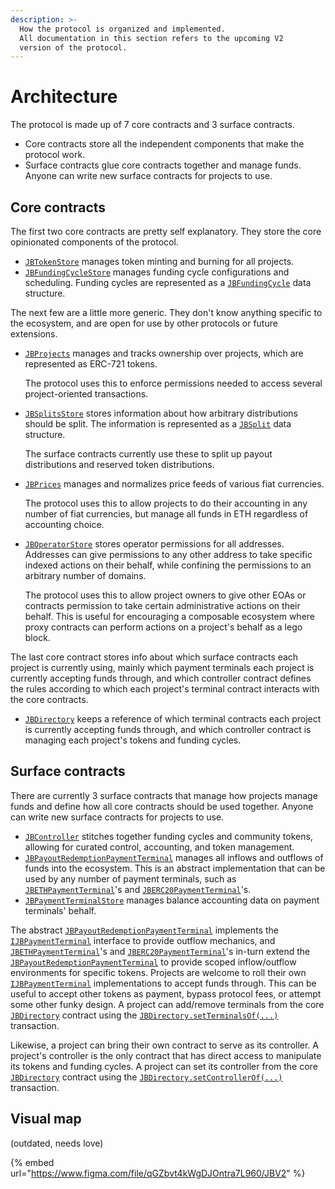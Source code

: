 ```yaml
---
description: >-
  How the protocol is organized and implemented. 
  All documentation in this section refers to the upcoming V2
  version of the protocol.
---
```


# Architecture

The protocol is made up of 7 core contracts and 3 surface contracts.

* Core contracts store all the independent components that make the protocol work.
* Surface contracts glue core contracts together and manage funds. Anyone can write new surface contracts for projects to use.

## Core contracts

The first two core contracts are pretty self explanatory. They store the core opinionated components of the protocol.

* [`JBTokenStore`](../api/contracts/jbtokenstore/) manages token minting and burning for all projects.
* [`JBFundingCycleStore`](../api/contracts/jbfundingcyclestore/) manages funding cycle configurations and scheduling. Funding cycles are represented as a [`JBFundingCycle`](../api/data-structures/jbfundingcycle.md) data structure.

The next few are a little more generic. They don't know anything specific to the ecosystem, and are open for use by other protocols or future extensions.

*   [`JBProjects`](../api/contracts/jbprojects/) manages and tracks ownership over projects, which are represented as ERC-721 tokens.

    The protocol uses this to enforce permissions needed to access several project-oriented transactions.
*   [`JBSplitsStore`](../api/contracts/jbsplitsstore/) stores information about how arbitrary distributions should be split. The information is represented as a [`JBSplit`](../api/data-structures/jbsplit.md) data structure.

    The surface contracts currently use these to split up payout distributions and reserved token distributions.
*   [`JBPrices`](../api/contracts/jbprices/) manages and normalizes price feeds of various fiat currencies.

    The protocol uses this to allow projects to do their accounting in any number of fiat currencies, but manage all funds in ETH regardless of accounting choice.
*   [`JBOperatorStore`](../api/contracts/jboperatorstore/) stores operator permissions for all addresses. Addresses can give permissions to any other address to take specific indexed actions on their behalf, while confining the permissions to an arbitrary number of domains.

    The protocol uses this to allow project owners to give other EOAs or contracts permission to take certain administrative actions on their behalf. This is useful for encouraging a composable ecosystem where proxy contracts can perform actions on a project's behalf as a lego block.

The last core contract stores info about which surface contracts each project is currently using, mainly which payment terminals each project is currently accepting funds through, and which controller contract defines the rules according to which each project's terminal contract interacts with the core contracts.

* [`JBDirectory`](../api/contracts/jbdirectory/) keeps a reference of which terminal contracts each project is currently accepting funds through, and which controller contract is managing each project's tokens and funding cycles.

## Surface contracts

There are currently 3 surface contracts that manage how projects manage funds and define how all core contracts should be used together. Anyone can write new surface contracts for projects to use.

* [`JBController`](../api/contracts/or-controllers/jbcontroller/) stitches together funding cycles and community tokens, allowing for curated control, accounting, and token management.
* [`JBPayoutRedemptionPaymentTerminal`](../api/contracts/or-abstract/jbpayoutredemptionpaymentterminal/) manages all inflows and outflows of funds into the ecosystem. This is an abstract implementation that can be used by any number of payment terminals, such as [`JBETHPaymentTerminal`](../../api/contracts/or-payment-terminals/jbethpaymentterminal/)'s and [`JBERC20PaymentTerminal`](../../api/contracts/or-payment-terminals/jberc20paymentterminal/)'s.
* [`JBPaymentTerminalStore`](../api/contracts/jbpaymentterminalstore/) manages balance accounting data on payment terminals' behalf.

The abstract [`JBPayoutRedemptionPaymentTerminal`](../api/contracts/or-abstract/jbpayoutredemptionpaymentterminal/) implements the [`IJBPaymentTerminal`](../api/interfaces/ijbpaymentterminal.md) interface to provide outflow mechanics, and [`JBETHPaymentTerminal`](../../api/contracts/or-payment-terminals/jbethpaymentterminal/)'s and [`JBERC20PaymentTerminal`](../../api/contracts/or-payment-terminals/jberc20paymentterminal/)'s in-turn extend the [`JBPayoutRedemptionPaymentTerminal`](../api/contracts/or-abstract/jbpayoutredemptionpaymentterminal/) to provide scoped inflow/outflow environments for specific tokens. Projects are welcome to roll their own [`IJBPaymentTerminal`](../api/interfaces/ijbpaymentterminal.md) implementations to accept funds through. This can be useful to accept other tokens as payment, bypass protocol fees, or attempt some other funky design. A project can add/remove terminals from the core [`JBDirectory`](../api/contracts/jbdirectory/) contract using the [`JBDirectory.setTerminalsOf(...)`](../api/contracts/jbdirectory/write/setterminalsof.md) transaction.

Likewise, a project can bring their own contract to serve as its controller. A project's controller is the only contract that has direct access to manipulate its tokens and funding cycles. A project can set its controller from the core [`JBDirectory`](../api/contracts/jbdirectory/) contract using the [`JBDirectory.setControllerOf(...)`](../api/contracts/jbdirectory/write/setcontrollerof.md) transaction.

## Visual map

(outdated, needs love)

{% embed url="https://www.figma.com/file/qGZbvt4kWgDJOntra7L960/JBV2" %}
